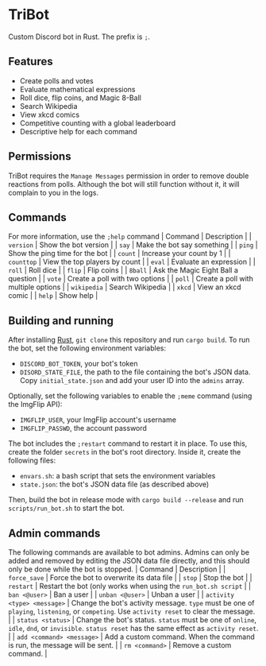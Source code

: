 # TriBot
Custom Discord bot in Rust. The prefix is `;`.

## Features
 - Create polls and votes
 - Evaluate mathematical expressions
 - Roll dice, flip coins, and Magic 8-Ball
 - Search Wikipedia
 - View xkcd comics
 - Competitive counting with a global leaderboard
 - Descriptive help for each command

## Permissions
TriBot requires the `Manage Messages` permission in order to remove double reactions from polls. Although the bot will still function without it, it will complain to you in the logs.

## Commands
For more information, use the `;help` command
| Command     | Description                         |
| `version`   | Show the bot version                |
| `say`       | Make the bot say something          |
| `ping`      | Show the ping time for the bot      |
| `count`     | Increase your count by 1            |
| `counttop`  | View the top players by count       |
| `eval`      | Evaluate an expression              |
| `roll`      | Roll dice                           |
| `flip`      | Flip coins                          |
| `8ball`     | Ask the Magic Eight Ball a question |
| `vote`      | Create a poll with two options      |
| `poll`      | Create a poll with multiple options |
| `wikipedia` | Search Wikipedia                    |
| `xkcd`      | View an xkcd comic                  |
| `help`      | Show help                           |

## Building and running
After installing [Rust](https://www.rust-lang.org/), `git clone` this repository and run `cargo build`. To run the bot, set the following environment variables:

 - `DISCORD_BOT_TOKEN`, your bot's token
 - `DISORD_STATE_FILE`, the path to the file containing the bot's JSON data. Copy `initial_state.json` and add your user ID into the `admins` array.

Optionally, set the following variables to enable the `;meme` command (using the ImgFlip API):
 - `IMGFLIP_USER`, your ImgFlip account's username
 - `IMGFLIP_PASSWD`, the account password

The bot includes the `;restart` command to restart it in place. To use this, create the folder `secrets` in the bot's root directory. Inside it, create the following files:

 - `envars.sh`: a bash script that sets the environment variables
 - `state.json`: the bot's JSON data file (as described above)

Then, build the bot in release mode with `cargo build --release` and run `scripts/run_bot.sh` to start the bot.

## Admin commands
The following commands are available to bot admins. Admins can only be added and removed by editing the JSON data file directly, and this should only be done while the bot is stopped.
| Command                     | Description                                                                                                                                       |
| `force_save`                | Force the bot to overwrite its data file                                                                                                          |
| `stop`                      | Stop the bot                                                                                                                                      |
| `restart`                   | Restart the bot (only works when using the `run_bot.sh script`                                                                                    |
| `ban <@user>`               | Ban a user                                                                                                                                        |
| `unban <@user>`             | Unban a user                                                                                                                                      |
| `activity <type> <message>` | Change the bot's activity message. `type` must be one of `playing`, `listening`, or `competing`. Use `activity reset` to clear the message.       |
| `status <status>`           | Change the bot's status. `status` must be one of `online`, `idle`, `dnd`, or `invisible`. `status reset` has the same effect as `activity reset`. |
| `add <command> <message>`   | Add a custom command. When the command is run, the message will be sent.                                                                          |
| `rm <command>`              | Remove a custom command.                                                                                                                          |
